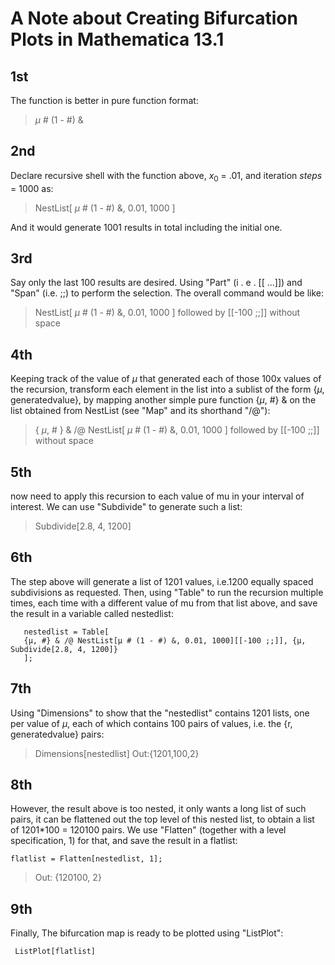 # A Note about Creating Bifurcation Plots in Mathematica 13.1

## 1st

The function is better in pure function format: 

> $\mu$ # (1 - #) &

## 2nd

Declare recursive shell with the function above, $x_0$ = .01, and iteration *steps* = 1000 as:

> NestList[ $\mu$ # (1 - #) &, 0.01, 1000 ]

And it would generate 1001 results in total including the initial one.

## 3rd

Say only the last 100 results are desired. Using "Part" (i . e . [[ ...]]) and "Span" (i.e. ;;) to perform the selection. The overall command would be like: 

> NestList[ $\mu$ # (1 - #) &, 0.01, 1000 ] followed by [[-100 ;;]] without space

## 4th

Keeping track of the value of $\mu$ that generated each of those 100x values of the recursion, transform each element in the list into a sublist of the form {$\mu$, generatedvalue}, by mapping another simple pure function {$\mu$​, #} & on the list obtained from NestList (see "Map" and its shorthand "/@"):

> { $\mu$, # } & /@ NestList[ $\mu$ # (1 - #) &, 0.01, 1000 ] followed by [[-100 ;;]] without space

## 5th

now need to apply this recursion to each value of mu in your interval of interest. We can use "Subdivide" to generate such a list: 

> Subdivide[2.8, 4, 1200]

## 6th

The step above will generate a list of 1201 values, i.e.1200 equally spaced subdivisions as requested. Then, using "Table" to run the recursion multiple times, each time with a different value of mu from that list above, and save the result in a variable called nestedlist:

```
   nestedlist = Table[
   {μ, #} & /@ NestList[μ # (1 - #) &, 0.01, 1000][[-100 ;;]], {μ, Subdivide[2.8, 4, 1200]}
   ];
```

## 7th

Using "Dimensions" to show that the "nestedlist" contains 1201 lists, one per value of $\mu$, each of which contains 100 pairs of values, i.e. the {r, generatedvalue} pairs:

> Dimensions[nestedlist]
> Out:{1201,100,2}

## 8th

However, the result above is too nested, it only wants a long list of such pairs, it can be flattened out the top level of this nested list, to obtain a list of 1201*100 =  120100 pairs. We use "Flatten" (together with a level specification, 1) for that, and save the result in a flatlist:

```
flatlist = Flatten[nestedlist, 1];
```

> Out: {120100, 2}

## 9th

Finally, The bifurcation map is ready to be plotted using "ListPlot":
```
 ListPlot[flatlist]
```
